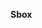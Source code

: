 **Sbox**

<!---
siubox/siubox is a ✨ special ✨ repository because its `README.md` (this file) appears on your GitHub profile.
You can click the Preview link to take a look at your changes.
--->
